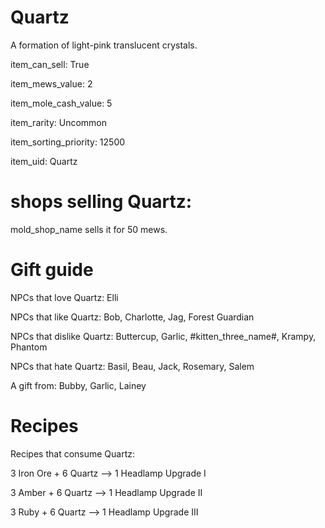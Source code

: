 # Quartz

A formation of light-pink translucent crystals.

item_can_sell: True

item_mews_value: 2

item_mole_cash_value: 5

item_rarity: Uncommon

item_sorting_priority: 12500

item_uid: Quartz

# shops selling Quartz:

mold_shop_name sells it for 50 mews.

# Gift guide

NPCs that love Quartz: Elli

NPCs that like Quartz: Bob, Charlotte, Jag, Forest Guardian

NPCs that dislike Quartz: Buttercup, Garlic, #kitten_three_name#, Krampy, Phantom

NPCs that hate Quartz: Basil, Beau, Jack, Rosemary, Salem

A gift from: Bubby, Garlic, Lainey

# Recipes

Recipes that consume Quartz:

3 Iron Ore + 6 Quartz --> 1 Headlamp Upgrade I

3 Amber + 6 Quartz --> 1 Headlamp Upgrade II

3 Ruby + 6 Quartz --> 1 Headlamp Upgrade III